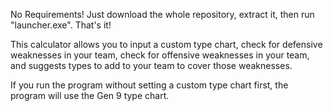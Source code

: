 No Requirements! Just download the whole repository, extract it, then run "launcher.exe". That's it!

This calculator allows you to input a custom type chart, check for defensive weaknesses in your team, check for offensive weaknesses in your team, and suggests types to add to your team to cover those weaknesses.

If you run the program without setting a custom type chart first, the program will use the Gen 9 type chart.
